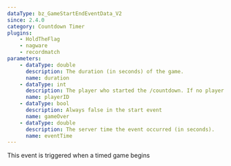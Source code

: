 ```yaml
---
dataType: bz_GameStartEndEventData_V2
since: 2.4.0
category: Countdown Timer
plugins:
    - HoldTheFlag
    - nagware
    - recordmatch
parameters:
    - dataType: double
      description: The duration (in seconds) of the game.
      name: duration
    - dataType: int
      description: The player who started the /countdown. If no player is tied to this event, this defaults to -1
      name: playerID
    - dataType: bool
      description: Always false in the start event
      name: gameOver
    - dataType: double
      description: The server time the event occurred (in seconds).
      name: eventTime
---
```


This event is triggered when a timed game begins
